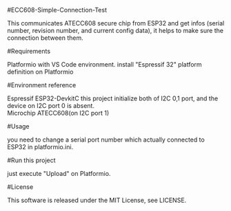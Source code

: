 #ECC608-Simple-Connection-Test

This communicates ATECC608 secure chip from ESP32 and get infos (serial number, revision number, and current config data),
it helps to make sure the connection between them.

#Requirements

  Platformio with VS Code environment.
  install "Espressif 32" platform definition on Platformio

#Environment reference
  
  Espressif ESP32-DevkitC
    this project initialize both of I2C 0,1 port, and the device on I2C port 0 is absent.     
  Microchip ATECC608(on I2C port 1)

#Usage

you need to change a serial port number which actually connected to ESP32 in platformio.ini.

#Run this project

just execute "Upload" on Platformio. 

#License

This software is released under the MIT License, see LICENSE.
